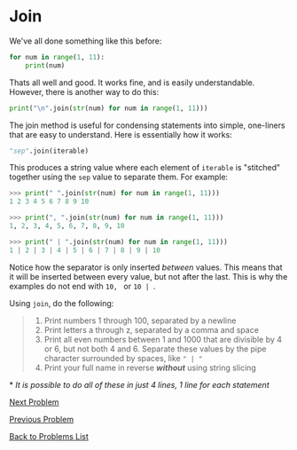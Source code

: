 # Join

We've all done something like this before:

```python
for num in range(1, 11):
    print(num)
```

Thats all well and good. It works fine, and is easily understandable. However, 
there is another way to do this:

```python
print("\n".join(str(num) for num in range(1, 11)))
```

The join method is useful for condensing statements into simple, one-liners that
are easy to understand. Here is essentially how it works:

```python
"sep".join(iterable)
```

This produces a string value where each element of `iterable` is "stitched" 
together using the `sep` value to separate them. For example:

```python
>>> print(" ".join(str(num) for num in range(1, 11)))
1 2 3 4 5 6 7 8 9 10

>>> print(", ".join(str(num) for num in range(1, 11)))
1, 2, 3, 4, 5, 6, 7, 8, 9, 10

>>> print(" | ".join(str(num) for num in range(1, 11)))
1 | 2 | 3 | 4 | 5 | 6 | 7 | 8 | 9 | 10
```

Notice how the separator is only inserted *between* values. This means that it
will be inserted between every value, but not after the last. This is why the
examples do not end with `10, ` or `10 | `.

Using `join`, do the following:

> 1. Print numbers 1 through 100, separated by a newline
> 2. Print letters a through z, separated by a comma and space
> 3. Print all even numbers between 1 and 1000 that are divisible by 4 or 6, but
> not both 4 and 6. Separate these values by the pipe character surrounded by 
> spaces, like `" | "`
> 4. Print your full name in reverse ***without*** using string slicing

\* *It is possible to do all of these in just 4 lines, 1 line for each statement*

[Next Problem](problem8.md)

[Previous Problem](problem6.md)

[Back to Problems List](../README.md)
